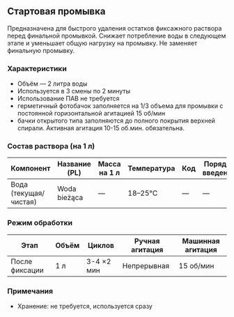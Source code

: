 ## Стартовая промывка

Предназначена для быстрого удаления остатков фиксажного раствора перед финальной промывкой.
Снижает потребление воды в следующем этапе и уменьшает общую нагрузку на промывку.
Не заменяет финальную промывку.

### Характеристики
- Объём — 2 литра воды
- Используется в 3 смены по 2 минуты
- Использование ПАВ не требуется
- герметичный фотобачок заполняется на 1/3 объема для промывки с постоянной горизонтальной агитацией 15 об/мин
- бачки открытого типа заполняются до полного покрытия верхней спирали. Активная агитация 10-15 об.мин. обязательна.

### Состав раствора (на 1 л)

| Компонент             | Название (PL) | Масса на 1 л | Температура | Код | Порядок введения |
|-----------------------|---------------|--------------|-------------|-----|------------------|
| Вода (текущая/чистая) | Woda bieżąca  | —            | 18–25°C     | —   | —                |

### Режим обработки

| Этап           | Объём | Циклов       | Ручная агитация | Машинная агитация |
|----------------|-------|--------------|-----------------|-------------------|
| После фиксации | 1 л   | 3-4 ×2 мин   | Непрерывная     | 15 об/мин         |

### Примечания
- Хранение: не требуется, используется сразу
